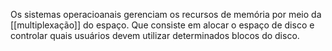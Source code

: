 Os sistemas operacioanais gerenciam os recursos de memória por meio da [[multiplexação]] do espaço. Que consiste em alocar o espaço de disco e controlar quais usuários devem utilizar determinados blocos do disco. 